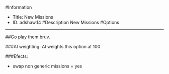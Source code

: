 #Information
 - Title: New Missions
 - ID: adshaw.14
#Description
New Missions
#Options

___
##Go play them bruv.

###AI weighting:
AI weights this option at 100


###Efects:<ul><li>swap non generic missions = yes</li></ul>

